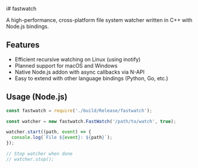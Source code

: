 i# fastwatch

A high-performance, cross-platform file system watcher written in C++ with Node.js bindings.

## Features

- Efficient recursive watching on Linux (using inotify)
- Planned support for macOS and Windows
- Native Node.js addon with async callbacks via N-API
- Easy to extend with other language bindings (Python, Go, etc.)

## Usage (Node.js)

```js
const fastwatch = require('./build/Release/fastwatch');

const watcher = new fastwatch.FastWatch('/path/to/watch', true);

watcher.start((path, event) => {
  console.log(`File ${event}: ${path}`);
});

// Stop watcher when done
// watcher.stop();
